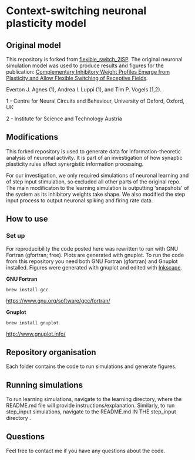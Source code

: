 # Context-switching neuronal plasticity model

## Original model

This repository is forked from [flexible_switch_2ISP](https://github.com/ejagnes/flexible_switch_2ISP). The original neuronal simulation model was used to produce results and figures for the publication:
[Complementary Inhibitory Weight Profiles Emerge from Plasticity and Allow Flexible Switching of Receptive Fields](https://www.jneurosci.org/content/40/50/9634).

Everton J. Agnes (1), Andrea I. Luppi (1), and Tim P. Vogels (1,2).

1 - Centre for Neural Circuits and Behaviour, University of Oxford, Oxford, UK

2 - Institute for Science and Technology Austria 

## Modifications

This forked repository is used to generate data for information-theoretic analysis of neuronal activity. It is part of an investigation of how synaptic plasticity rules affect synergistic information processing. 

For our investigation, we only required simulations of neuronal learning and of step input stimulation, so excluded all other parts of the original repo. The main modificaton to the learning simulation is outputting 'snapshots' of the system as its inhibitory weights take shape. We also modified the step input process to output neuronal spiking and firing rate data.

## How to use

### Set up

For reproducibility the code posted here was rewritten to run with GNU Fortran (gfortran; free). Plots are generated with gnuplot. To run the code from this repository you need both GNU Fortran (gfortran) and Gnuplot installed. Figures were generated with gnuplot and edited with [Inkscape](https://inkscape.org/).

**GNU Fortran**

```
brew install gcc
```

https://www.gnu.org/software/gcc/fortran/

**Gnuplot**

```
brew install gnuplot
```

http://www.gnuplot.info/

## Repository organisation

Each folder contains the code to run simulations and generate figures.

## Running simulations

To run learning simulations, navigate to the learning directory, where the README.md file will provide instructions/explanation. Similarly, to run step_input simulations, navigate to the README.md IN THE step_input directory .

## Questions

Feel free to contact me if you have any questions about the code.
